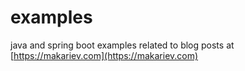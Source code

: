 # examples
java and spring boot examples related to blog posts at [https://makariev.com](https://makariev.com)
